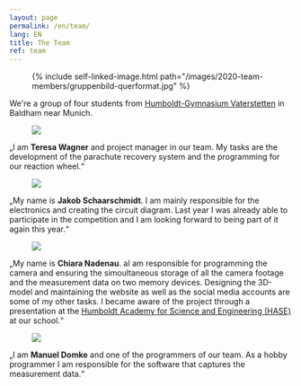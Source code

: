 ```yaml
---
layout: page
permalink: /en/team/
lang: EN
title: The Team
ref: team
---
```


<div class="side-figure page-banner">
  <figure class="medium">
    {% include self-linked-image.html path="/images/2020-team-members/gruppenbild-querformat.jpg" %}
  </figure>
  <div>We're a group of four students from <a href="http://www.humboldt-gym.de/">Humboldt-Gymnasium Vaterstetten</a> in Baldham near Munich.</div>
</div>

<section class="team-member-presentation side-figure" id="teresa">
  <figure>
    <img src="{{ site.baseurl }}/images/2020-team-members/Teresa.jpg" />
  </figure>
  <span>„I am <strong>Teresa Wagner</strong> and project manager in our team. My tasks are the development of the parachute recovery system and the programming for our reaction wheel.“</span>
</section>

<section class="team-member-presentation side-figure" id="jakob">
  <figure>
    <img src="{{ site.baseurl }}/images/2020-team-members/Jakob.jpg" />
  </figure>
  <span>„My name is <strong>Jakob Schaarschmidt</strong>. I am mainly responsible for the electronics and creating the circuit diagram. Last year I was already able to participate in the competition and I am looking forward to being part of it again this year.“</span>
</section>

<section class="team-member-presentation side-figure" id="chiara">
  <figure>
    <img src="{{ site.baseurl }}/images/2020-team-members/chiara.jpg" />
  </figure>
  <span>„My name is <strong>Chiara Nadenau</strong>. aI am responsible for programming the camera and ensuring the simoultaneous storage of all the camera footage and the measurement data on two  memory devices. Designing the 3D-model and maintaining the website as well as the social media accounts are some of my other tasks. I became aware of the project through a presentation at the <a href="http://www.humboldt-gym.de/node/135" target="_blank" >Humboldt Academy for Science and Engineering (HASE) </a> at our school.“</span>
</section>

<section class="team-member-presentation side-figure" id="manuel">
  <figure>
    <img src="{{ site.baseurl }}/images/2020-team-members/Manuel.jpg" />
  </figure>
  <span>„I am <strong>Manuel Domke</strong> and one of the programmers of our team. As a hobby programmer I am responsible for the software that captures the measurement data.“  </span>
</section>

<!---
<section class="team-member-presentation side-figure" id="daniel">
  <figure>
    <img src="{{ site.baseurl }}/images/2020-team-members/Daniel.jpg" />
  </figure>
  <span>„My name is <strong>Daniel Hechtfischer </strong>. I help Manuel programming and controlling our CanSat. I also became aware of the project through a presentation at the <a href="http://www.humboldt-gym.de/node/135" target="_blank" >Humboldt Academy for Science and Engineering (HASE) </a> at our school.“</span>
</section>

<section class="team-member-presentation side-figure" id="anna">
  <figure>
    <img src="{{ site.baseurl }}/images/2020-team-members/anna.jpg" />
  </figure>
  <span>„I am <strong>Anna Eckstein</strong> and am involved in the construction of the hardware and electronics. I also help Jakob with the 3D modelling of the CanSat. I'm in the 9th grade, so I'm one of the youngest in our team.“</span>
</section>
-->